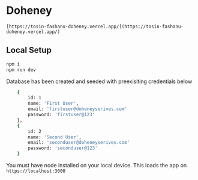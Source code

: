 # Doheney
`[https://tosin-fashanu-doheney.vercel.app/](https://tosin-fashanu-doheney.vercel.app/)`


## Local Setup

```sh
npm i
npm run dev
```
Database has been created and seeded with preexisiting credentials below

```sh
    {
        id: 1
        name: 'First User',
        email: 'firstuser@doheneyserives.com'
        password: 'firstuser@123'
    },
    {
        id: 2
        name: 'Second User',
        email: 'seconduser@doheneyserives.com'
        password: 'seconduser@123'
    }
```

You must have node installed on your local device. This loads the app on `https://localhost:3000`